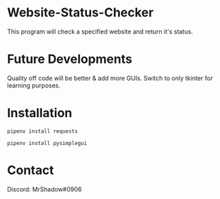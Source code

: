 # Website-Status-Checker
This program will check a specified website and return it's status.

# Future Developments
Quality off code will be better & add more GUIs.
Switch to only tkinter for learning purposes.

# Installation
```
pipenv install requests
```
```
pipenv install pysimplegui
```

# Contact
Discord: MrShadow#0906
